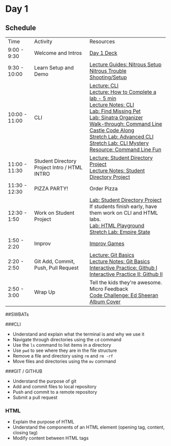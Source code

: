 # Day 1

## Schedule

<table>
    <tr>
        <td>Time</td>
        <td>Activity</td>
        <td>Resources</td>
    </tr>
    <tr>
        <td>9:00 - 9:30</td>
        <td> Welcome and Intros</td>
        <td> <a href="https://docs.google.com/presentation/d/12H4MDWtvhW_3LY4MKj8qvCKZORWZX2Pw6qIuiVqkdUU/edit#slide=id.p">Day 1 Deck</a> </td>
    </tr>
    <tr>
        <td>9:30 - 10:00</td>
        <td> Learn Setup and Demo</td>
        <td>
            <a href="https://github.com/learn-co-curriculum/tf-using-nitrous-io">Lecture Guides: Nitrous Setup</a>
            <br>
           <a href="hs-nitrous-ssh-setup"> Nitrous Trouble Shooting/Setup</a>
        </td>
    </tr>
    <tr>
        <td>10:00 - 11:00</td>
        <td> CLI </td>
        <td> 
            <a href="lectures/cli/LECTURE.md">Lecture: CLI</a></br>
            <a href="lectures/complete-a-lab"> Lecture: How to Complete a lab - 5 min</a><br>
            <a href="lectures/cli">Lecture Notes: CLI</a></br>
            <a href="https://github.com/learn-co-curriculum/command_line_castle_code_along">Lab: Find Missing Pet</a></br>
            <a href="https://github.com/learn-co-curriculum/hs-sinatra-organizer">Lab: Sinatra Organizer</a><br>
            <a href="https://github.com/learn-co-curriculum/command_line_castle_code_along">Walk-through: Command Line Castle Code Along</a><br>
            <a href="https://github.com/learn-co-curriculum/hs-advanced-cli">Stretch Lab: Advanced CLI</a></br>
            <a href="https://github.com/learn-co-curriculum/hs-cli-mystery"> Stretch Lab: CLI Mystery</a><br>
            <a href="https://github.com/learn-co-curriculum/hs-cli-cultural-piece">Resource: Command Line Fun</a>
        </td>
    </tr>
    <tr>
        <td>11:00 - 11:30</td>
        <td> Student Directory Project Intro / HTML INTRO </td>
        <td>
        <a href="lectures/student-directory-project/LECTURE.md">Lecture: Student Directory Project</a><br>
        <a href="lectures/student-directory-project">Lecture Notes: Student Directory Project</a><br>
        </td>
    </tr>
    <tr>
        <td>11:30 - 12:30</td>
        <td> PIZZA PARTY! </td>
        <td> Order Pizza </td>
    </tr>
    <tr>
        <td>12:30 - 1:50</td>
        <td> Work on Student Project </td>
        <td> 
            <a href="https://github.com/learn-co-curriculum/hs-intro-web-student-directory">Lab: Student Directory Project</a></br>
            If students finish early, have them work on CLI and HTML labs.<br> 
            <a href="https://github.com/learn-co-curriculum/html-playground">Lab: HTML Playground</a></br>
            <a href="https://github.com/learn-co-curriculum/hs-empire-state-css-challenge"> Stretch Lab: Empire State</a>
        </td>
    </tr>
    <tr>
        <td>1:50 - 2:20</td>
        <td> Improv </td>
        <td> <a href="https://github.com/learn-co-curriculum/tf-improv-games">Improv Games</a></td>
    </tr>
    <tr>
        <td>2:20 - 2:50</td>
        <td> Git Add, Commit, Push, Pull Request</td>
        <td>
            <a href="lectures/git-basics/LECTURE.md">Lecture: Git Basics</a></br>
            <a href="lectures/git-basics">Lecture Notes: Git Basics</a></br>
            <a href="https://github.com/learn-co-curriculum/hs-git-code-along-catch-up">Interactive Practice: Github I</a></br>
            <a href="https://github.com/learn-co-curriculum/hs-foundations-git-studyguide">Interactive Practice II: Github II</a></br>
        </td>
    </tr>
    <tr>
        <td>2:50 - 3:00</td>
        <td> Wrap Up</td>
        <td> 
            Tell the kids they're awesome.
            <br>
            Micro Feedback<br>
            <a href="https://github.com/learn-co-curriculum/hs-ed-sheeran-album-cover"> Code Challenge: Ed Sheeran Album Cover</a>
        </td>
    </tr>

</table>

##SWBATs

###CLI
+ Understand and explain what the terminal is and why we use it
+ Navigate through directories using the `cd` command
+ Use the `ls` command to list items in a directory
+ Use `pwd` to see where they are in the file structure
+ Remove a file and directory using `rm` and `rm -rf`
+ Move files and directories using the `mv` command

###GIT / GITHUB
+ Understand the purpose of git
+ Add and commit files to local repository
+ Push and commit to a remote repository
+ Submit a pull request

### HTML
+ Explain the purpose of HTML
+ Understand the components of an HTML element (opening tag, content, closing tag)
+ Modify content between HTML tags
